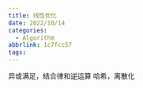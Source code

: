```yaml
---
title: 线性优化
date: 2022/10/14
categories:
  - Algorithm
abbrlink: 1c7fcc57
tags:
---
```



异或满足，结合律和逆运算
哈希，离散化




